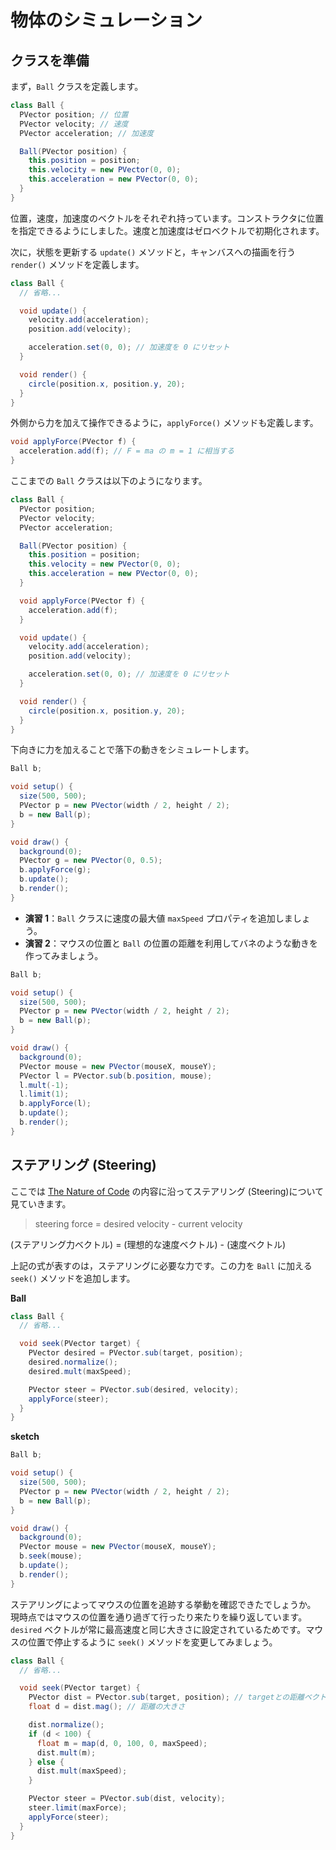 # 物体のシミュレーション

## クラスを準備

まず，`Ball` クラスを定義します。

```java
class Ball {
  PVector position; // 位置
  PVector velocity; // 速度
  PVector acceleration; // 加速度

  Ball(PVector position) {
    this.position = position;
    this.velocity = new PVector(0, 0);
    this.acceleration = new PVector(0, 0);
  }
}
```

位置，速度，加速度のベクトルをそれぞれ持っています。コンストラクタに位置を指定できるようにしました。速度と加速度はゼロベクトルで初期化されます。

次に，状態を更新する `update()` メソッドと，キャンバスへの描画を行う `render()` メソッドを定義します。

```java
class Ball {
  // 省略...

  void update() {
    velocity.add(acceleration);
    position.add(velocity);

    acceleration.set(0, 0); // 加速度を 0 にリセット
  }

  void render() {
    circle(position.x, position.y, 20);
  }
}
```

外側から力を加えて操作できるように，`applyForce()` メソッドも定義します。

```java
void applyForce(PVector f) {
  acceleration.add(f); // F = ma の m = 1 に相当する
}
```

ここまでの `Ball` クラスは以下のようになります。

```java
class Ball {
  PVector position;
  PVector velocity;
  PVector acceleration;

  Ball(PVector position) {
    this.position = position;
    this.velocity = new PVector(0, 0);
    this.acceleration = new PVector(0, 0);
  }

  void applyForce(PVector f) {
    acceleration.add(f);
  }

  void update() {
    velocity.add(acceleration);
    position.add(velocity);

    acceleration.set(0, 0); // 加速度を 0 にリセット
  }

  void render() {
    circle(position.x, position.y, 20);
  }
}
```

下向きに力を加えることで落下の動きをシミュレートします。

```java
Ball b;

void setup() {
  size(500, 500);
  PVector p = new PVector(width / 2, height / 2);
  b = new Ball(p);
}

void draw() {
  background(0);
  PVector g = new PVector(0, 0.5);
  b.applyForce(g);
  b.update();
  b.render();
}
```

- **演習 1**：`Ball` クラスに速度の最大値 `maxSpeed` プロパティを追加しましょう。
- **演習 2**：マウスの位置と `Ball` の位置の距離を利用してバネのような動きを作ってみましょう。

```java
Ball b;

void setup() {
  size(500, 500);
  PVector p = new PVector(width / 2, height / 2);
  b = new Ball(p);
}

void draw() {
  background(0);
  PVector mouse = new PVector(mouseX, mouseY);
  PVector l = PVector.sub(b.position, mouse);
  l.mult(-1);
  l.limit(1);
  b.applyForce(l);
  b.update();
  b.render();
}
```

## ステアリング (Steering)

ここでは [The Nature of Code](https://natureofcode.com/book/chapter-6-autonomous-agents/#63-the-steering-force:~:text=6.3%20The%20Steering%20Force) の内容に沿ってステアリング (Steering)について見ていきます。

> steering force = desired velocity - current velocity

(ステアリング力ベクトル) = (理想的な速度ベクトル) - (速度ベクトル)

上記の式が表すのは，ステアリングに必要な力です。この力を `Ball` に加える `seek()` メソッドを追加します。

**Ball**

```java
class Ball {
  // 省略...

  void seek(PVector target) {
    PVector desired = PVector.sub(target, position);
    desired.normalize();
    desired.mult(maxSpeed);

    PVector steer = PVector.sub(desired, velocity);
    applyForce(steer);
  }
}
```

**sketch**

```java
Ball b;

void setup() {
  size(500, 500);
  PVector p = new PVector(width / 2, height / 2);
  b = new Ball(p);
}

void draw() {
  background(0);
  PVector mouse = new PVector(mouseX, mouseY);
  b.seek(mouse);
  b.update();
  b.render();
}
```

ステアリングによってマウスの位置を追跡する挙動を確認できたでしょうか。
現時点ではマウスの位置を通り過ぎて行ったり来たりを繰り返しています。`desired` ベクトルが常に最高速度と同じ大きさに設定されているためです。マウスの位置で停止するように `seek()` メソッドを変更してみましょう。

```java
class Ball {
  // 省略...

  void seek(PVector target) {
    PVector dist = PVector.sub(target, position); // targetとの距離ベクトル
    float d = dist.mag(); // 距離の大きさ

    dist.normalize();
    if (d < 100) {
      float m = map(d, 0, 100, 0, maxSpeed);
      dist.mult(m);
    } else {
      dist.mult(maxSpeed);
    }

    PVector steer = PVector.sub(dist, velocity);
    steer.limit(maxForce);
    applyForce(steer);
  }
}
```
